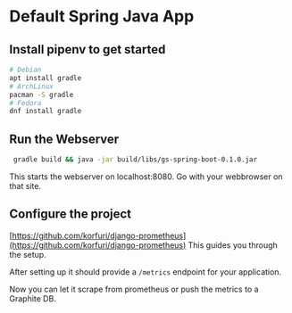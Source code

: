 # Default Spring Java App

## Install pipenv to get started

```bash
# Debian
apt install gradle
# ArchLinux
pacman -S gradle
# Fedora
dnf install gradle
```

## Run the Webserver

```bash
 gradle build && java -jar build/libs/gs-spring-boot-0.1.0.jar
```

This starts the webserver on localhost:8080. Go with your webbrowser on that site.

## Configure the project

[https://github.com/korfuri/django-prometheus](https://github.com/korfuri/django-prometheus) This guides you through the setup.

After setting up it should provide a `/metrics` endpoint for your application.

Now you can let it scrape from prometheus or push the metrics to a Graphite DB.
